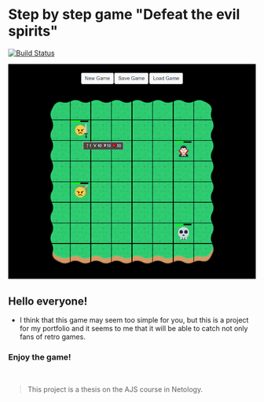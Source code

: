 # Step by step game "Defeat the evil spirits"

[![Build Status](https://travis-ci.org/joemccann/dillinger.svg?branch=master)](https://travis-ci.org/joemccann/dillinger)

![Picture of the game](screenshot.png)

## Hello everyone!

- I think that this game may seem too simple for you, but this is a project for my portfolio and it seems to me that it will be able to catch not only fans of retro games.

### **Enjoy the game!**

<br/>

> This project is a thesis on the AJS course in Netology.
